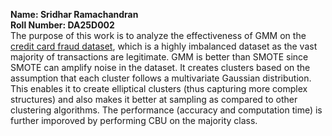 **Name: Sridhar Ramachandran** <br>
**Roll Number: DA25D002** <br>
The purpose of this work is to analyze the effectiveness of GMM on the [credit card fraud dataset](https://www.kaggle.com/datasets/mlg-ulb/creditcardfraud), which is a highly imbalanced dataset as the vast majority of transactions are legitimate. GMM is better than SMOTE since SMOTE can amplify noise in the dataset. It creates clusters based on the assumption that each cluster follows a multivariate Gaussian distribution. This enables it to create elliptical clusters (thus capturing more complex structures) and also makes it better at sampling as compared to other clustering algorithms. The performance (accuracy and computation time) is further imporoved by performing CBU on the majority class. 
